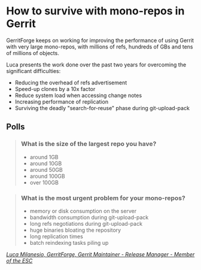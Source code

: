# How to survive with mono-repos in Gerrit

GerritForge keeps on working for improving the performance of using Gerrit with
very large mono-repos, with millions of refs, hundreds of GBs and tens of
millions of objects.

Luca presents the work done over the past two years for overcoming the
significant difficulties:
- Reducing the overhead of refs advertisement
- Speed-up clones by a 10x factor
- Reduce system load when accessing change notes
- Increasing performance of replication
- Surviving the deadly "search-for-reuse" phase during git-upload-pack

## Polls

> ### What is the size of the largest repo you have?
> - around 1GB
> - around 10GB
> - around 50GB
> - around 100GB
> - over 100GB

> ### What is the most urgent problem for your mono-repos?
> - memory or disk consumption on the server
> - bandwidth consumption during git-upload-pack
> - long refs negotiations during git-upload-pack
> - huge binaries bloating the repository
> - long replication times
> - batch reindexing tasks piling up

*[Luca Milanesio, GerritForge, Gerrit Maintainer - Release Manager - Member of the ESC](../speakers.md#lmilanesio)*
